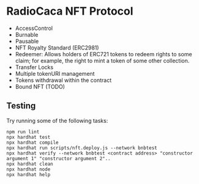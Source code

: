 # RadioCaca NFT Protocol

- AccessControl
- Burnable
- Pausable
- NFT Royalty Standard (ERC2981)
- Redeemer: Allows holders of ERC721 tokens to redeem rights to some claim; for
  example, the right to mint a token of some other collection.
- Transfer Locks
- Multiple tokenURI management
- Tokens withdrawal within the contract
- Bound NFT (TODO)

## Testing

Try running some of the following tasks:

```shell
npm run lint
npx hardhat test
npx hardhat compile
npx hardhat run scripts/nft.deploy.js --network bnbtest
npx hardhat verify --network bnbtest <contract address> "constructor argument 1" "constructor argument 2"..
npx hardhat clean
npx hardhat node
npx hardhat help
```
